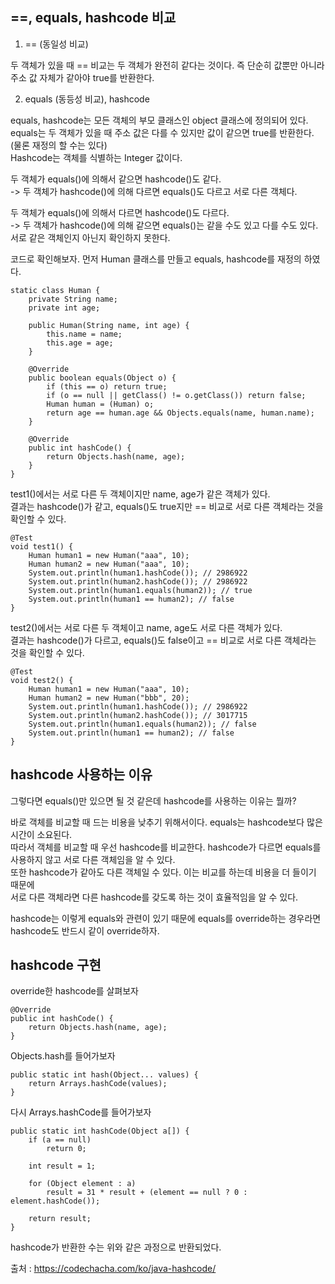 ## ==, equals, hashcode 비교

1.  == (동일성 비교)

두 객체가 있을 때 == 비교는 두 객체가 완전히 같다는 것이다. 즉 단순히 값뿐만 아니라 주소 값 자체가 같아야 true를 반환한다.  

2. equals (동등성 비교), hashcode

equals, hashcode는 모든 객체의 부모 클래스인 object 클래스에 정의되어 있다.   
equals는 두 객체가 있을 때 주소 값은 다를 수 있지만 값이 같으면 true를 반환한다. (물론 재정의 할 수는 있다)  
Hashcode는 객체를 식별하는 Integer 값이다.  

두 객체가 equals()에 의해서 같으면 hashcode()도 같다.  
-> 두 객체가 hashcode()에 의해 다르면 equals()도 다르고 서로 다른 객체다.  

두 객체가 equals()에 의해서 다르면 hashcode()도 다르다.  
-> 두 객체가 hashcode()에 의해 같으면 equals()는 같을 수도 있고 다를 수도 있다. 서로 같은 객체인지 아닌지 확인하지 못한다. 

코드로 확인해보자. 먼저 Human 클래스를 만들고 equals, hashcode를 재정의 하였다.

```
static class Human {
    private String name;
    private int age;

    public Human(String name, int age) {
        this.name = name;
        this.age = age;
    }

    @Override
    public boolean equals(Object o) {
        if (this == o) return true;
        if (o == null || getClass() != o.getClass()) return false;
        Human human = (Human) o;
        return age == human.age && Objects.equals(name, human.name);
    }

    @Override
    public int hashCode() {
        return Objects.hash(name, age);
    }
}
```

test1()에서는 서로 다른 두 객체이지만 name, age가 같은 객체가 있다.  
결과는 hashcode()가 같고, equals()도 true지만 == 비교로 서로 다른 객체라는 것을 확인할 수 있다.  
```
@Test
void test1() {
    Human human1 = new Human("aaa", 10);
    Human human2 = new Human("aaa", 10);
    System.out.println(human1.hashCode()); // 2986922
    System.out.println(human2.hashCode()); // 2986922
    System.out.println(human1.equals(human2)); // true
    System.out.println(human1 == human2); // false
}
```

test2()에서는 서로 다른 두 객체이고 name, age도 서로 다른 객체가 있다.  
결과는 hashcode()가 다르고, equals()도 false이고 == 비교로 서로 다른 객체라는 것을 확인할 수 있다.
```
@Test
void test2() {
    Human human1 = new Human("aaa", 10);
    Human human2 = new Human("bbb", 20);
    System.out.println(human1.hashCode()); // 2986922
    System.out.println(human2.hashCode()); // 3017715
    System.out.println(human1.equals(human2)); // false
    System.out.println(human1 == human2); // false
}
```

## hashcode 사용하는 이유

그렇다면 equals()만 있으면 될 것 같은데 hashcode를 사용하는 이유는 뭘까?    

바로 객체를 비교할 때 드는 비용을 낮추기 위해서이다. equals는 hashcode보다 많은 시간이 소요된다.   
따라서 객체를 비교할 때 우선 hashcode를 비교한다. hashcode가 다르면 equals를 사용하지 않고 서로 다른 객체임을 알 수 있다.   
또한 hashcode가 같아도 다른 객체일 수 있다. 이는 비교를 하는데 비용을 더 들이기 때문에  
서로 다른 객체라면 다른 hashcode를 갖도록 하는 것이 효율적임을 알 수 있다.   

hashcode는 이렇게 equals와 관련이 있기 때문에 equals를 override하는 경우라면 hashcode도 반드시 같이 override하자. 

## hashcode 구현

override한 hashcode를 살펴보자  
```
@Override
public int hashCode() {
    return Objects.hash(name, age);
}
```
Objects.hash를 들어가보자 
```
public static int hash(Object... values) {
    return Arrays.hashCode(values);
}
```
다시 Arrays.hashCode를 들어가보자 
```
public static int hashCode(Object a[]) {
    if (a == null)
        return 0;

    int result = 1;

    for (Object element : a)
        result = 31 * result + (element == null ? 0 : element.hashCode());

    return result;
}
```

hashcode가 반환한 수는 위와 같은 과정으로 반환되었다.

출처 : https://codechacha.com/ko/java-hashcode/
